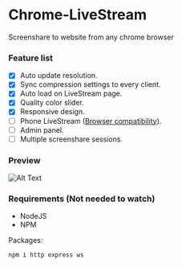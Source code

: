# Chrome-LiveStream
Screenshare to website from any chrome browser

### Feature list

- [x] Auto update resolution.
- [x] Sync compression settings to every client.
- [x] Auto load on LiveStream page.
- [x] Quality color slider.
- [x] Responsive design.
- [ ] Phone LiveStream ([Browser compatibility](https://developer.mozilla.org/en-US/docs/Web/API/MediaDevices/getDisplayMedia#browser_compatibility)).
- [ ] Admin panel.
- [ ] Multiple screenshare sessions.

### Preview
![Alt Text](https://i.imgur.com/QtECTkI.gif)

### Requirements (Not needed to watch)
* NodeJS
* NPM

Packages:
```console
npm i http express ws
```
